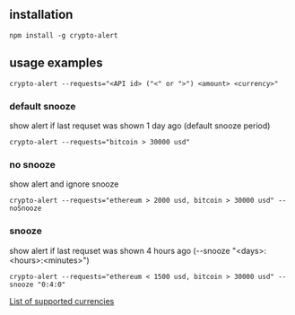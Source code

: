 ## installation

	npm install -g crypto-alert

## usage examples

	crypto-alert --requests="<API id> ("<" or ">") <amount> <currency>"
	
### default snooze
show alert if last requset was shown 1 day ago (default snooze period)

	crypto-alert --requests="bitcoin > 30000 usd"
	
### no snooze
show alert and ignore snooze

	crypto-alert --requests="ethereum > 2000 usd, bitcoin > 30000 usd" --noSnooze

### snooze
show alert if last requset was shown 4 hours ago (--snooze "\<days\>:\<hours\>:\<minutes\>")

	crypto-alert --requests="ethereum < 1500 usd, bitcoin > 30000 usd" --snooze "0:4:0"


[List of supported currencies](https://api.coingecko.com/api/v3/simple/supported_vs_currencies)
